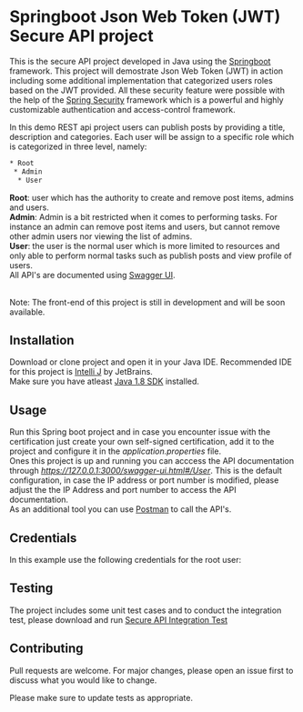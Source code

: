 # Springboot Json Web Token (JWT) Secure API project
This is the secure API project developed in Java using the [Springboot](https://spring.io/projects/spring-boot) framework. This project will demostrate Json Web Token (JWT) in action including some additional implementation that categorized users roles based on the JWT provided. All these security feature were possible with the help of the [Spring Security](https://spring.io/projects/spring-security) framework which is a powerful and highly customizable authentication and access-control framework.

In this demo REST api project users can publish posts by providing a title, description and categories. Each user will be assign to a specific role which is categorized in three level, namely:
```bash
* Root
 * Admin
  * User
```
**Root**: user which has the authority to create and remove post items, admins and users.<br/>
**Admin**: Admin is a bit restricted when it comes to performing tasks. For instance an admin can remove post items and users, but cannot remove other admin users nor viewing the list of admins.<br/>
**User**: the user is the normal user which is more limited to resources and only able to perform normal tasks such as publish posts and view profile of users.<br/>
All API's are documented using [Swagger UI](https://swagger.io/tools/swagger-ui/).<br/><br/>

Note: The front-end of this project is still in development and will be soon available.


## Installation

Download or clone project and open it in your Java IDE. Recommended IDE for this project is [Intelli J](https://www.jetbrains.com/idea/) by JetBrains.<br/>
Make sure you have atleast [Java 1.8 SDK](https://www.oracle.com/technetwork/java/javase/downloads/jdk8-downloads-2133151.html) installed.

## Usage

Run this Spring boot project and in case you encounter issue with the certification just create your own self-signed certification, add it to the project and configure it in the *application.properties* file.<br/>
Ones this project is up and running you can acccess the API documentation through *https://127.0.0.1:3000/swagger-ui.html#/User*. This is the default configuration, in case the IP address or port number is modified, please adjust the the IP Address and port number to access the API documentation.<br/>
As an additional tool you can use [Postman](https://www.getpostman.com/) to call the API's.<br/>

## Credentials
In this example use the following credentials for the root user: 

## Testing

The project includes some unit test cases and to conduct the integration test, please download and run [Secure API Integration Test](https://github.com/mel182/secure_api_integration_test) 

## Contributing
Pull requests are welcome. For major changes, please open an issue first to discuss what you would like to change.

Please make sure to update tests as appropriate.
